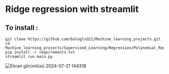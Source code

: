 # Ridge regression with streamlit

## To install :

    git clone https://github.com/baloglu321/Machine_learning_projects.git
    cd Machine_learning_projects/Supervised_Learning/Regression/Polynomial_Regression/
    pip install -r requirements.txt
    streamlit run main.py

![Ekran görüntüsü 2024-07-21 144318](https://github.com/user-attachments/assets/bfcf8fd2-eb27-4295-a58f-c40d58ef900e)
